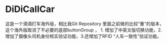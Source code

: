 # DiDiCallCar
这是一个滴滴打车海外版，相比我Git Repository 里面之前做的比较“重”的版本，这个海外版取消了不必要的底部buttonGroup ， 1. 增加了中英文版切换功能，2.增加了摄像头司机身份核实验证功能，3.还增加了RFID “人车一致性”验证功能。
